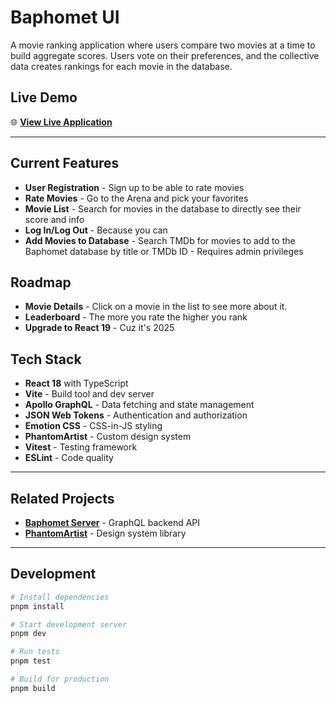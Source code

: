 # Baphomet UI

A movie ranking application where users compare two movies at a time to build aggregate scores. Users vote on their preferences, and the collective data creates rankings for each movie in the database.

## Live Demo

🌐 **[View Live Application](https://baphomet.collinlucke.com)**

---

## Current Features

- **User Registration** - Sign up to be able to rate movies
- **Rate Movies** - Go to the Arena and pick your favorites
- **Movie List** - Search for movies in the database to directly see their score and info
- **Log In/Log Out** - Because you can
- **Add Movies to Database** - Search TMDb for movies to add to the Baphomet database by title or TMDb ID - Requires admin privileges

## Roadmap

- **Movie Details** - Click on a movie in the list to see more about it.
- **Leaderboard** - The more you rate the higher you rank
- **Upgrade to React 19** - Cuz it's 2025

## Tech Stack

- **React 18** with TypeScript
- **Vite** - Build tool and dev server
- **Apollo GraphQL** - Data fetching and state management
- **JSON Web Tokens** - Authentication and authorization
- **Emotion CSS** - CSS-in-JS styling
- **PhantomArtist** - Custom design system
- **Vitest** - Testing framework
- **ESLint** - Code quality

---

## Related Projects

- **[Baphomet Server](https://github.com/collinlucke/baphomet-server)** - GraphQL backend API
- **[PhantomArtist](https://github.com/collinlucke/phantomartist)** - Design system library

---

## Development

```bash
# Install dependencies
pnpm install

# Start development server
pnpm dev

# Run tests
pnpm test

# Build for production
pnpm build
```
